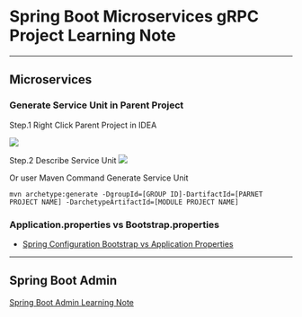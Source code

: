 # Spring Boot Microservices gRPC Project Learning Note

---

## Microservices

### Generate Service Unit in Parent Project

Step.1 Right Click Parent Project in IDEA

![](/doc/CreateNewSpringBootModule-Open.png)

Step.2 Describe Service Unit
![](/doc/CreateNewSpringBootModule.png)

Or user Maven Command Generate Service Unit

```shell 
mvn archetype:generate -DgroupId=[GROUP ID]-DartifactId=[PARNET PROJECT NAME] -DarchetypeArtifactId=[MODULE PROJECT NAME]
```

### Application.properties vs Bootstrap.properties

- [Spring Configuration Bootstrap vs Application Properties](https://www.baeldung.com/spring-cloud-bootstrap-properties)

---

## Spring Boot Admin

[Spring Boot Admin Learning Note](/admin-service/LEARN.MD)